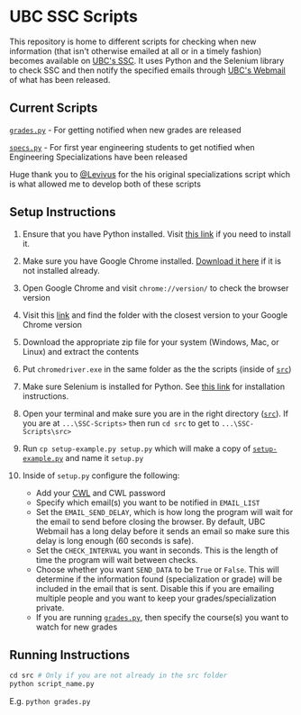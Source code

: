 # UBC SSC Scripts
This repository is home to different scripts for checking when new information (that isn't otherwise emailed at all or in a timely fashion) becomes available on [UBC's SSC](https://ssc.adm.ubc.ca/). It uses Python and the Selenium library to check SSC and then notify the specified emails through [UBC's Webmail](https://webmail.student.ubc.ca/) of what has been released.

## Current Scripts

[`grades.py`](/src/grades.py) - For getting notified when new grades are released

[`specs.py`](/src/specs.py) - For first year engineering students to get notified when Engineering Specializations have been released

Huge thank you to [@Levivus](https://github.com/Levivus) for the his original specializations script which is what allowed me to develop both of these scripts

## Setup Instructions

1. Ensure that you have Python installed. Visit [this link](https://www.python.org/downloads/) if you need to install it.
2. Make sure you have Google Chrome installed. [Download it here](https://support.google.com/chrome/answer/95346) if it is not installed already.
3. Open Google Chrome and visit `chrome://version/` to check the browser version
4. Visit this [link](https://chromedriver.storage.googleapis.com/index.html) and find the folder with the closest version to your Google Chrome version
5. Download the appropriate zip file for your system (Windows, Mac, or Linux) and extract the contents
6. Put `chromedriver.exe` in the same folder as the the scripts (inside of [`src`](/src))
7. Make sure Selenium is installed for Python. See [this link](https://www.selenium.dev/documentation/webdriver/getting_started/install_library/) for installation instructions.
8. Open your terminal and make sure you are in the right directory ([`src`](/src)). If you are at `...\SSC-Scripts>` then run `cd src` to get to `...\SSC-Scripts\src>`
9. Run `cp setup-example.py setup.py` which will make a copy of [`setup-example.py`](/src/setup-example.py) and name it `setup.py`
10. Inside of `setup.py` configure the following:

    - Add your [CWL](https://it.ubc.ca/services/accounts-passwords/campus-wide-login-cwl) and CWL password
    - Specify which email(s) you want to be notified in `EMAIL_LIST`
    - Set the `EMAIL_SEND_DELAY`, which is how long the program will wait for the email to send before closing the browser. By default, UBC Webmail has a long delay before it sends an email so make sure this delay is long enough (60 seconds is safe).
    - Set the `CHECK_INTERVAL` you want in seconds. This is the length of time the program will wait between checks.
    - Choose whether you want `SEND_DATA` to be `True` or `False`. This will determine if the information found (specialization or grade) will be included in the email that is sent. Disable this if you are emailing multiple people and you want to keep your grades/specialization private.
    - If you are running [`grades.py`](/src/grades.py), then specify the course(s) you want to watch for new grades

## Running Instructions
```python
cd src # Only if you are not already in the src folder
python script_name.py
```

E.g. `python grades.py`

